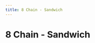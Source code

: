 ```yaml
---
title: 8 Chain - Sandwich
---
```

<ClientOnly><AssetLoader :reloadOnce="true" />
# 8 Chain - Sandwich

<br><br><GameSlides :jsonFileToLoad="'sandwich/8chain_sandwich_nov2.json'" :useRandomSeed="false" :useManualData="false" :replay="true"></GameSlides>

</ClientOnly>
